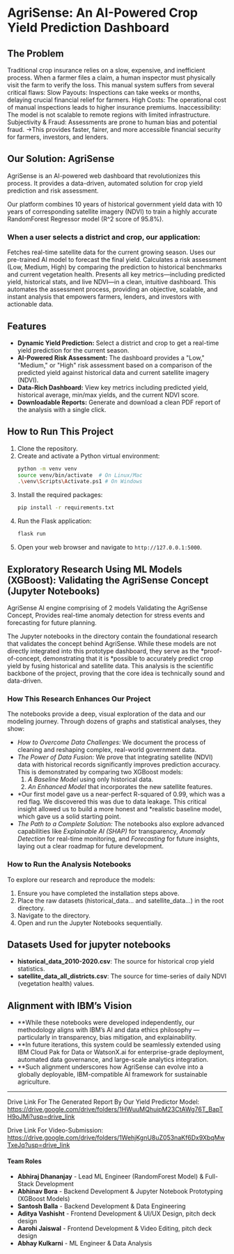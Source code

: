 # AgriSense: An AI-Powered Crop Yield Prediction Dashboard

## The Problem
Traditional crop insurance relies on a slow, expensive, and inefficient process. When a farmer files a claim, a human inspector must physically visit the farm to verify the loss. This manual system suffers from several critical flaws:
Slow Payouts: Inspections can take weeks or months, delaying crucial financial relief for farmers.
High Costs: The operational cost of manual inspections leads to higher insurance premiums.
Inaccessibility: The model is not scalable to remote regions with limited infrastructure.
Subjectivity & Fraud: Assessments are prone to human bias and potential fraud.
->This provides faster, fairer, and more accessible financial security for farmers, investors, and lenders.

## Our Solution: AgriSense
AgriSense is an AI-powered web dashboard that revolutionizes this process. It provides a data-driven, automated solution for crop yield prediction and risk assessment.

Our platform combines 10 years of historical government yield data with 10 years of corresponding satellite imagery (NDVI) to train a highly accurate RandomForest Regressor model (R^2 score of 95.8%).
### When a user selects a district and crop, our application:
Fetches real-time satellite data for the current growing season.
Uses our pre-trained AI model to forecast the final yield.
Calculates a risk assessment (Low, Medium, High) by comparing the prediction to historical benchmarks and current vegetation health.
Presents all key metrics—including predicted yield, historical stats, and live NDVI—in a clean, intuitive dashboard.
This automates the assessment process, providing an objective, scalable, and instant analysis that empowers farmers, lenders, and investors with actionable data.

## Features
- **Dynamic Yield Prediction:** Select a district and crop to get a real-time yield prediction for the current season.
- **AI-Powered Risk Assessment:** The dashboard provides a "Low," "Medium," or "High" risk assessment based on a comparison of the predicted yield against historical data and current satellite imagery (NDVI).
- **Data-Rich Dashboard:** View key metrics including predicted yield, historical average, min/max yields, and the current NDVI score.
- **Downloadable Reports:** Generate and download a clean PDF report of the analysis with a single click.

## How to Run This Project
1.  Clone the repository.
2.  Create and activate a Python virtual environment:
    ```bash
    python -m venv venv
    source venv/bin/activate  # On Linux/Mac
    .\venv\Scripts\Activate.ps1 # On Windows
    ```
3.  Install the required packages:
    ```bash
    pip install -r requirements.txt
    ```
4.  Run the Flask application:
    ```bash
    flask run
    ```
5.  Open your web browser and navigate to `http://127.0.0.1:5000`.

## Exploratory Research Using ML Models (XGBoost): Validating the AgriSense Concept (Jupyter Notebooks)
AgriSense AI engine comprising of 2 models Validating the AgriSense Concept, Provides real-time anomaly detection for stress events and forecasting for future planning.

The Jupyter notebooks in the directory contain the foundational research that validates the concept behind AgriSense. While these models are not directly integrated into this prototype dashboard, they serve as the *proof-of-concept, demonstrating that it is *possible to accurately predict crop yield by fusing historical and satellite data. This analysis is the scientific backbone of the project, proving that the core idea is technically sound and data-driven.

### How This Research Enhances Our Project

The notebooks provide a deep, visual exploration of the data and our modeling journey. Through dozens of graphs and statistical analyses, they show:

* *How to Overcome Data Challenges:* We document the process of cleaning and reshaping complex, real-world government data.
* *The Power of Data Fusion:* We prove that integrating satellite (NDVI) data with historical records significantly improves prediction accuracy. This is demonstrated by comparing two XGBoost models:
    1.  *A Baseline Model* using only historical data. 
    2.  *An Enhanced Model* that incorporates the new satellite features.
* *Our first model gave us a near-perfect R-squared of 0.99, which was a red flag. We discovered this was due to data leakage. This critical insight allowed us to build a more honest and *realistic baseline model, which gave us a solid starting point. 
* *The Path to a Complete Solution:* The notebooks also explore advanced capabilities like *Explainable AI (SHAP)* for transparency, *Anomaly Detection* for real-time monitoring, and *Forecasting* for future insights, laying out a clear roadmap for future development.

### How to Run the Analysis Notebooks

To explore our research and reproduce the models:

1.  Ensure you have completed the installation steps above.
2.  Place the raw datasets (historical_data... and satellite_data...) in the root directory.
3.  Navigate to the directory.
4.  Open and run the Jupyter Notebooks sequentially.

## Datasets Used for jupyter notebooks

* **historical_data_2010-2020.csv**: The source for historical crop yield statistics.
* **satellite_data_all_districts.csv**: The source for time-series of daily NDVI (vegetation health) values.

## Alignment with IBM’s Vision

* **While these notebooks were developed independently, our methodology aligns with IBM’s AI and data ethics philosophy — particularly in transparency, bias mitigation, and explainability.
* **In future iterations, this system could be seamlessly extended using IBM Cloud Pak for Data or WatsonX.ai for enterprise-grade deployment, automated data governance, and large-scale analytics integration.
* **Such alignment underscores how AgriSense can evolve into a globally deployable, IBM-compatible AI framework for sustainable agriculture.
---

Drive Link For The Generated Report By Our Yield Predictor Model: https://drive.google.com/drive/folders/1HWuuMQhuipM23CtAWg76T_BapTH9oJMi?usp=drive_link

Drive Link For Video-Submission: https://drive.google.com/drive/folders/1WehjKgnU8uZ053naKf6Dx9XbqMwTxeJq?usp=drive_link


#### Team Roles
- **Abhiraj Dhananjay** - Lead ML Engineer (RandomForest Model) & Full-Stack Development
- **Abhinav Bora** - Backend Development & Jupyter Notebook Prototyping (XGBoost Models)
- **Santosh Balla** - Backend Development & Data Engineering
- **Aditya Vashisht** - Frontend Development & UI/UX Design, pitch deck design
- **Aarohi Jaiswal** - Frontend Development & Video Editing, pitch deck design
- **Abhay Kulkarni** - ML Engineer & Data Analysis

